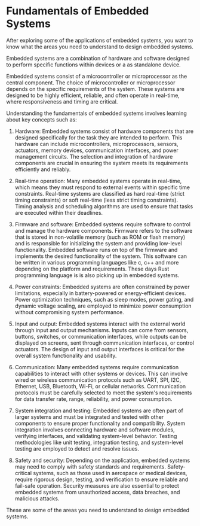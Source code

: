 # Fundamentals of Embedded Systems

After exploring some of the applications of embedded systems, you want to know what the areas you need to understand to design embedded systems.

Embedded systems are a combination of hardware and software designed to perform specific functions within devices or a as standalone device.

Embedded systems consist of a microcontroller or microprocessor as the central component. The choice of microcontroller or microprocessor depends on the specific requirements of the system. These systems are designed to be highly efficient, reliable, and often operate in real-time, where responsiveness and timing are critical.

Understanding the fundamentals of embedded systems involves learning about key concepts such as:

1. Hardware: Embedded systems consist of hardware components that are designed specifically for the task they are intended to perform. This hardware can include microcontrollers, microprocessors, sensors, actuators, memory devices, communication interfaces, and power management circuits. The selection and integration of hardware components are crucial in ensuring the system meets its requirements efficiently and reliably.

2. Real-time operation: Many embedded systems operate in real-time, which means they must respond to external events within specific time constraints. Real-time systems are classified as hard real-time (strict timing constraints) or soft real-time (less strict timing constraints). Timing analysis and scheduling algorithms are used to ensure that tasks are executed within their deadlines.

3. Firmware and software: Embedded systems require software to control and manage the hardware components. Firmware refers to the software that is stored in non-volatile memory (such as ROM or flash memory) and is responsible for initializing the system and providing low-level functionality. Embedded software runs on top of the firmware and implements the desired functionality of the system. This software can be written in various programming languages like c, c++ and more depending on the platform and requirements. These days Rust programming language is is also picking up in embedded systems.

4. Power constraints: Embedded systems are often constrained by power limitations, especially in battery-powered or energy-efficient devices. Power optimization techniques, such as sleep modes, power gating, and dynamic voltage scaling, are employed to minimize power consumption without compromising system performance.

5. Input and output: Embedded systems interact with the external world through input and output mechanisms. Inputs can come from sensors, buttons, switches, or communication interfaces, while outputs can be displayed on screens, sent through communication interfaces, or control actuators. The design of input and output interfaces is critical for the overall system functionality and usability.

6. Communication: Many embedded systems require communication capabilities to interact with other systems or devices. This can involve wired or wireless communication protocols such as UART, SPI, I2C, Ethernet, USB, Bluetooth, Wi-Fi, or cellular networks. Communication protocols must be carefully selected to meet the system's requirements for data transfer rate, range, reliability, and power consumption.

7. System integration and testing: Embedded systems are often part of larger systems and must be integrated and tested with other components to ensure proper functionality and compatibility. System integration involves connecting hardware and software modules, verifying interfaces, and validating system-level behavior. Testing methodologies like unit testing, integration testing, and system-level testing are employed to detect and resolve issues.

8. Safety and security: Depending on the application, embedded systems may need to comply with safety standards and requirements. Safety-critical systems, such as those used in aerospace or medical devices, require rigorous design, testing, and verification to ensure reliable and fail-safe operation. Security measures are also essential to protect embedded systems from unauthorized access, data breaches, and malicious attacks.

These are some of the areas you need to understand to design embedded systems.
